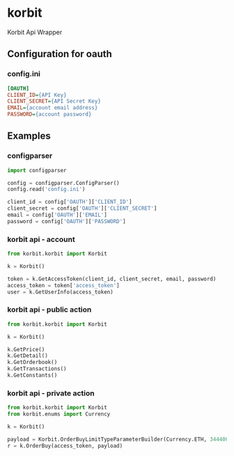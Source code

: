 # korbit
Korbit Api Wrapper

## Configuration for oauth
### config.ini

```ini
[OAUTH]
CLIENT_ID={API Key}
CLIENT_SECRET={API Secret Key}
EMAIL={account email address}
PASSWORD={account password}
```

## Examples
### configparser
```python
import configparser

config = configparser.ConfigParser()
config.read('config.ini')

client_id = config['OAUTH']['CLIENT_ID']
client_secret = config['OAUTH']['CLIENT_SECRET']
email = config['OAUTH']['EMAIL']
password = config['OAUTH']['PASSWORD']
```

### korbit api - account
```python
from korbit.korbit import Korbit

k = Korbit()

token = k.GetAccessToken(client_id, client_secret, email, password)
access_token = token['access_token']
user = k.GetUserInfo(access_token)
```

### korbit api - public action
```python
from korbit.korbit import Korbit

k = Korbit()

k.GetPrice()
k.GetDetail()
k.GetOrderbook()
k.GetTransactions()
k.GetConstants()
```

### korbit api - private action
```python
from korbit.korbit import Korbit
from korbit.enums import Currency

k = Korbit()

payload = Korbit.OrderBuyLimitTypeParameterBuilder(Currency.ETH, 344400, 0.01, k.nonce)
r = k.OrderBuy(access_token, payload)
```

